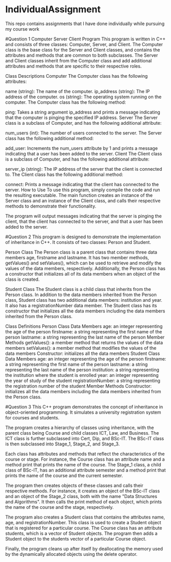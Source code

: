 # IndividualAssignment
This repo contains assignments that I have done individually while pursuing my course work

#Question 1
Computer Server Client Program
This program is written in C++ and consists of three classes: Computer, Server, and Client. The Computer class is the base class for the Server and Client classes, and contains the attributes and methods that are common to both subclasses. The Server and Client classes inherit from the Computer class and add additional attributes and methods that are specific to their respective roles.

Class Descriptions
Computer
The Computer class has the following attributes:

name (string): The name of the computer.
ip_address (string): The IP address of the computer.
os (string): The operating system running on the computer.
The Computer class has the following method:

ping: Takes a string argument ip_address and prints a message indicating that the computer is pinging the specified IP address.
Server
The Server class is a subclass of Computer, and has the following additional attribute:

num_users (int): The number of users connected to the server.
The Server class has the following additional method:

add_user: Increments the num_users attribute by 1 and prints a message indicating that a user has been added to the server.
Client
The Client class is a subclass of Computer, and has the following additional attribute:

server_ip (string): The IP address of the server that the client is connected to.
The Client class has the following additional method:

connect: Prints a message indicating that the client has connected to the server.
How to Use
To use this program, simply compile the code and run the resulting executable. The main function creates an instance of the Server class and an instance of the Client class, and calls their respective methods to demonstrate their functionality.

The program will output messages indicating that the server is pinging the client, that the client has connected to the server, and that a user has been added to the server.

#Question 2
This program is designed to demonstrate the implementation of inheritance in C++. It consists of two classes: Person and Student.

Person Class
The Person class is a parent class that contains three data members age, firstname and lastname. It has two member methods, getValues() and setValues(), which can be used to retrieve and modify the values of the data members, respectively. Additionally, the Person class has a constructor that initializes all of its data members when an object of the class is created.

Student Class
The Student class is a child class that inherits from the Person class. In addition to the data members inherited from the Person class, Student class has two additional data members: institution and year. It also has a registrationNumber data member. The Student class has its constructor that initializes all the data members including the data members inherited from the Person class.

Class Definitions
Person Class
Data Members
age: an integer representing the age of the person
firstname: a string representing the first name of the person
lastname: a string representing the last name of the person
Member Methods
getValues(): a member method that returns the values of the data members
setValues(): a member method that modifies the values of the data members
Constructor: initializes all the data members
Student Class
Data Members
age: an integer representing the age of the person
firstname: a string representing the first name of the person
lastname: a string representing the last name of the person
institution: a string representing the institution where the student is enrolled
year: an integer representing the year of study of the student
registrationNumber: a string representing the registration number of the student
Member Methods
Constructor: initializes all the data members including the data members inherited from the Person class.

#Question 3
This C++ program demonstrates the concept of inheritance in object-oriented programming. It simulates a university registration system for courses and students.

The program creates a hierarchy of classes using inheritance, with the parent class being Course and child classes ICT, Law, and Business. The ICT class is further subclassed into Cert, Dip, and BSc-IT. The BSc-IT class is then subclassed into Stage_1, Stage_2, and Stage_3.

Each class has attributes and methods that reflect the characteristics of the course or stage. For instance, the Course class has an attribute name and a method print that prints the name of the course. The Stage_1 class, a child class of BSc-IT, has an additional attribute semester and a method print that prints the name of the course and the current semester.

The program then creates objects of these classes and calls their respective methods. For instance, it creates an object of the BSc-IT class and an object of the Stage_2 class, both with the name "Data Structures and Algorithms". It then calls the print method of each object, which prints the name of the course and the stage, respectively.

The program also creates a Student class that contains the attributes name, age, and registrationNumber. This class is used to create a Student object that is registered for a particular course. The Course class has an attribute students, which is a vector of Student objects. The program then adds a Student object to the students vector of a particular Course object.

Finally, the program cleans up after itself by deallocating the memory used by the dynamically allocated objects using the delete operator.
